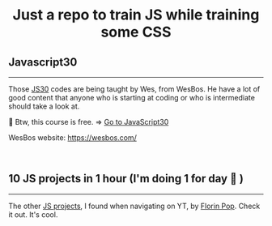 <center>
  <h1>Just a repo to train JS while training some CSS</h1>
</center>

## Javascript30

---

Those [JS30]('./JS30_Days/') codes are being taught by Wes, from WesBos. He have a lot of good content that anyone who is starting at coding or who is intermediate should take a look at.

🚀 Btw, this course is free. => [Go to JavaScript30](https://javascript30.com/)

WesBos website: https://wesbos.com/

<br />

## 10 JS projects in 1 hour (I'm doing 1 for day 🙂 )

---

The other [JS projects]('./JS10_Projects/'), I found when navigating on YT, by [Florin Pop](https://www.youtube.com/watch?v=8GPPJpiLqHk). Check it out. It's cool.
